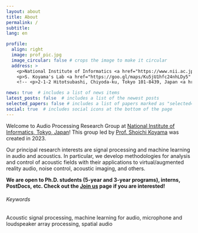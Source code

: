 ```yaml
---
layout: about
title: About
permalink: /
subtitle: 
lang: en

profile:
  align: right
  image: prof_pic.jpg
  image_circular: false # crops the image to make it circular
  address: >
    <p>National Institute of Informatics <a href="https://www.nii.ac.jp/en/" target="_blank" rel="noopener noreferrer"><i class="fas fa-external-link-alt"></i></a> / SOKENDAI <a href="https://www.soken.ac.jp/en/" target="_blank" rel="noopener noreferrer"><i class="fas fa-external-link-alt"></i></a></p>
    <p>S. Koyama's Lab <a href="https://goo.gl/maps/Ku5jU1hfc24nhLDy5" target="_blank" rel="noopener noreferrer"><i class="fas fa-map-marked-alt"></i></a></p>
    <!-- <p>2-1-2 Hitotsubashi, Chiyoda-ku, Tokyo 101-8439, Japan <a href="https://goo.gl/maps/Ku5jU1hfc24nhLDy5" target="_blank" rel="noopener noreferrer"><i class="fas fa-map-marked-alt"></i></a></p> -->

news: true  # includes a list of news items
latest_posts: false  # includes a list of the newest posts
selected_papers: false # includes a list of papers marked as "selected={true}"
social: true  # includes social icons at the bottom of the page
---
```


Welcome to Audio Processing Research Group at [National Institute of Informatics, Tokyo, Japan](https://www.nii.ac.jp/en/)! This group led by [Prof. Shoichi Koyama](https://www.sh01.org) was created in 2023. 

Our principal research interests are signal processing and machine learning in audio and acoustics. In particular, we develop methodologies for analysis and control of acoustic fields with their applications to virtual/augmented reality audio, noise control, acoustic imaging, and others.

<b>We are open to Ph.D. students (5-year and 3-year programs), interns, PostDocs, etc. Check out the [Join us](recruitment/) page if you are interested!</b>

###### Keywords
Acoustic signal processing, machine learning for audio, microphone and loudspeaker array processing, spatial audio

<p style="clear:both"></p>